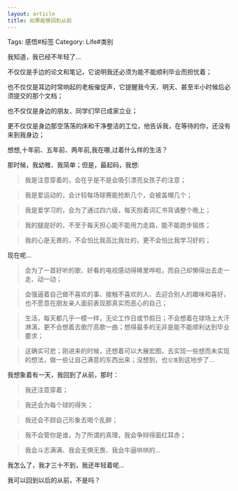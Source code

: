 ```yaml
---
layout: article
title: 如果能够回到从前
---
```

Tags: 感悟#标签
Category: Life#类别

我知道，我已经不年轻了\.\.\.

不仅仅是手边的论文和笔记，它说明我还必须为能不能顺利毕业而担忧着；

也不仅仅是耳边时常响起的老板催促声，它提醒我今天、明天、甚至半小时候后必须提交的那个文档；

也不仅仅是身边的朋友、同学们早已成家立业；

更不仅仅是身边那空荡荡的床和干净整洁的工位，他告诉我，在等待的你，还没有来到我身边；

想想,十年前、五年前、两年前,我在哪,过着什么样的生活？

那时候，我幼稚、我简单；但是，最起码，我想:
>我是注意穿着的，会在乎是不是会吸引漂亮女孩子的注意；

>我是爱运动的，会计较每场球赛能抢断几个，会被盖帽几个；

>我是爱学习的，会为了通过四六级，每天抱着词汇书背诵整个晚上；

>我的腿是好的，不至于每天担心能不能用力走路，能不能跑步锻炼；

>我的心是无畏的，不会怕比我高比我壮的，更不会怕比我学习好的；
<!--more-->

现在呢...
>会为了一首好听的歌、好看的电视感动得稀里哗啦，而自己却懒得出去走一走、动一动；

>会强逼着自己做不喜欢的事、接触不喜欢的人、去迎合别人的趣味和喜好，也不愿意在朋友亲人面前表现那真实而恶心的自己；

>生活，每天都几乎一模一样，无论工作日或节假日；不会想着在球场上大汗淋漓，更不会想着去歌厅高歌一曲；想得最多的无非是能不能顺利达到毕业要求；

>这确实可悲；刚进来的时候，还想着可以大展宏图，去实现一些想而未实现的想法，做一些让自己满意的东西出来；没想到，也`沦落`到这地步了...

我想象着有一天，我回到了从前，那时：
>我还注意穿着；

>我还会为每个球的得失；

>我还会不顾自己形象去喝个乱醉；

>我不会管你是谁，为了所谓的真理，我会争辩得面红耳赤；

>我会斗志满满、我会无惧无畏、我会牛逼哄哄的...


我怎么了，我才三十不到，我还年轻着呢...

我可以回到以后的从前，不是吗？
